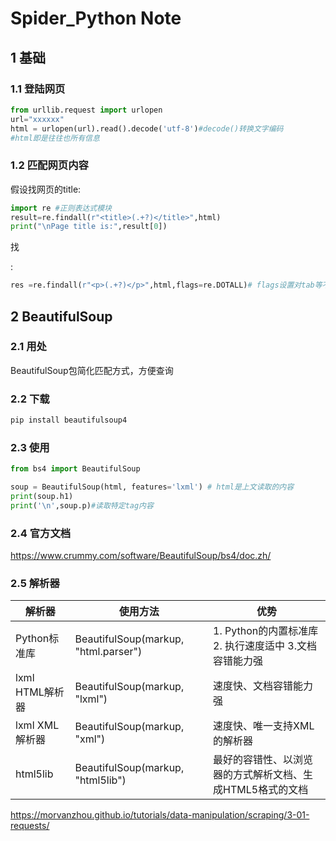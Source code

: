 # Spider_Python Note

## 1 基础

### 1.1 登陆网页

```python
from urllib.request import urlopen
url="xxxxxx"
html = urlopen(url).read().decode('utf-8')#decode()转换文字编码
#html即是往往也所有信息
```

### 1.2 匹配网页内容

假设找网页的title:

```python
import re #正则表达式模块
result=re.findall(r"<title>(.+?)</title>",html)
print("\nPage title is:",result[0])
```

找<p>:

```python
res =re.findall(r"<p>(.+?)</p>",html,flags=re.DOTALL)# flags设置对tab等不敏感
```

## 2 BeautifulSoup

### 2.1 用处

BeautifulSoup包简化匹配方式，方便查询

### 2.2 下载

```bash
pip install beautifulsoup4
```

### 2.3 使用

```python
from bs4 import BeautifulSoup

soup = BeautifulSoup(html, features='lxml') # html是上文读取的内容
print(soup.h1)
print('\n',soup.p)#读取特定tag内容
```

### 2.4 官方文档

https://www.crummy.com/software/BeautifulSoup/bs4/doc.zh/

### 2.5  解析器

| 解析器          | 使用方法                             | 优势                                                      |
| --------------- | ------------------------------------ | --------------------------------------------------------- |
| Python标准库    | BeautifulSoup(markup, "html.parser") | 1. Python的内置标准库 2. 执行速度适中 3.文档容错能力强    |
| lxml HTML解析器 | BeautifulSoup(markup, "lxml")        | 速度快、文档容错能力强                                    |
| lxml XML解析器  | BeautifulSoup(markup, "xml")         | 速度快、唯一支持XML的解析器                               |
| html5lib        | BeautifulSoup(markup, "html5lib")    | 最好的容错性、以浏览器的方式解析文档、生成HTML5格式的文档 |

https://morvanzhou.github.io/tutorials/data-manipulation/scraping/3-01-requests/